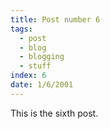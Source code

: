 ```yaml
---
title: Post number 6
tags: 
  - post
  - blog
  - blogging
  - stuff
index: 6
date: 1/6/2001
---
```


This is the sixth post.
